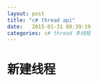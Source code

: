 ```yaml
---
layout: post
title: "c# thread api"
date:   2015-01-31 08:39:19
categories: c# thread 多线程
---
```


# 新建线程

